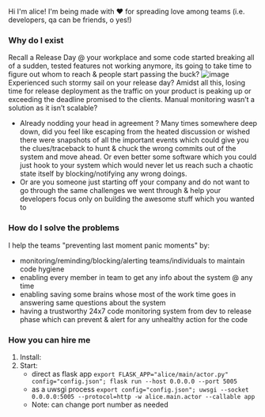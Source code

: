 Hi
I'm alice!
I'm being made with :heart: for spreading love among teams (i.e. developers, qa can be friends, o yes!)

### Why do I exist
Recall a Release Day @ your workplace and some code started breaking all of a sudden, tested features not working anymore, its going to take time to figure out whom to reach & people start passing the buck?
![image](https://s3.amazonaws.com/qa-ops/no.gif) Experienced such stormy sail on your release day?
Amidst all this, losing time for release deployment as the traffic on your product is peaking up or exceeding the deadline promised to the clients. Manual monitoring wasn’t a solution as it isn’t scalable?
- Already nodding your head in agreement ? Many times somewhere deep down, did you feel like escaping from the heated discussion or wished there were snapshots of all the important events which could give you the clues/traceback to hunt & chuck the wrong commits out of the system and move ahead. Or even better some software which you could just hook to your system which would never let us reach such a chaotic state itself by blocking/notifying any wrong doings.
- Or are you someone just starting off your company and do not want to go through the same challenges we went through & help your developers focus only on building the awesome stuff which you wanted to


### How do I solve the problems
I help the teams "preventing last moment panic moments" by:
- monitoring/reminding/blocking/alerting teams/individuals to maintain code hygiene
- enabling every member in team to get any info about the system @ any time
- enabling saving some brains whose most of the work time goes in answering same questions about the system
- having a trustworthy 24x7 code monitoring system from dev to release phase which can prevent & alert for any unhealthy action for the code


### How you can hire me
1. Install:
2. Start:
   -  direct as flask app
      `export FLASK_APP="alice/main/actor.py" config="config.json"; flask run --host 0.0.0.0 --port 5005`
   -  as a uwsgi process
      `export config="config.json"; uwsgi --socket 0.0.0.0:5005 --protocol=http -w alice.main.actor --callable app`
   - Note: can change port number as needed